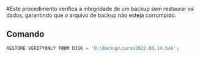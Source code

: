 #Este procedimento verifica a integridade de um backup sem restaurar os dados, garantindo que o arquivo de backup não esteja corrompido.

## Comando

```sql
RESTORE VERIFYONLY FROM DISK = 'D:\Backup\curso2022.06.14.bak';
```